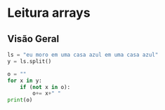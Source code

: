 # Leitura arrays

## Visão Geral



```Python
ls = "eu moro em uma casa azul em uma casa azul"
y = ls.split()

o = ""
for x in y:
    if (not x in o):
        o+= x+" "
print(o)
```